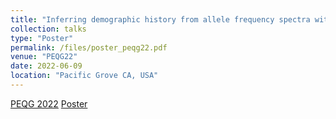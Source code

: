 ```yaml
---
title: "Inferring demographic history from allele frequency spectra with multi-layer perceptron regressors"
collection: talks
type: "Poster"
permalink: /files/poster_peqg22.pdf
venue: "PEQG22"
date: 2022-06-09
location: "Pacific Grove CA, USA"
---
```


[PEQG 2022]([http://exampleurl.com](https://genetics-gsa.org/peqg-2022/))
[Poster](https://github.com/lntran26/lntran26.github.io/blob/0d333e8194861c2c80f3b2ecdf9b0e65eb7daa1b/files/poster_peqg22.pdf)
